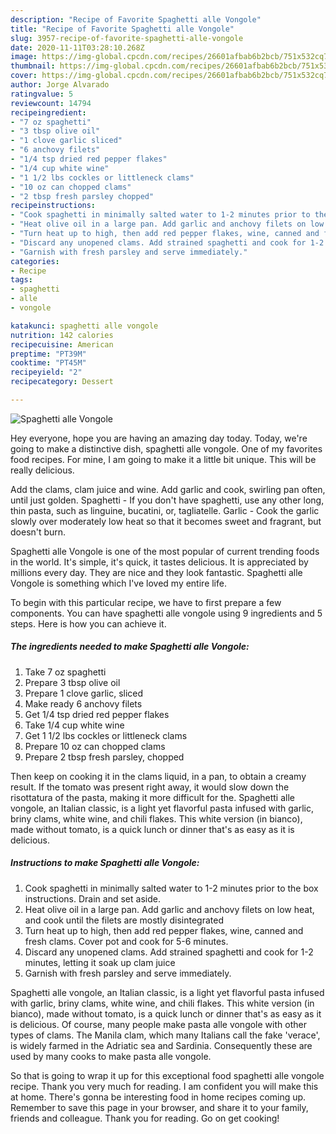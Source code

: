 ```yaml
---
description: "Recipe of Favorite Spaghetti alle Vongole"
title: "Recipe of Favorite Spaghetti alle Vongole"
slug: 3957-recipe-of-favorite-spaghetti-alle-vongole
date: 2020-11-11T03:28:10.268Z
image: https://img-global.cpcdn.com/recipes/26601afbab6b2bcb/751x532cq70/spaghetti-alle-vongole-recipe-main-photo.jpg
thumbnail: https://img-global.cpcdn.com/recipes/26601afbab6b2bcb/751x532cq70/spaghetti-alle-vongole-recipe-main-photo.jpg
cover: https://img-global.cpcdn.com/recipes/26601afbab6b2bcb/751x532cq70/spaghetti-alle-vongole-recipe-main-photo.jpg
author: Jorge Alvarado
ratingvalue: 5
reviewcount: 14794
recipeingredient:
- "7 oz spaghetti"
- "3 tbsp olive oil"
- "1 clove garlic sliced"
- "6 anchovy filets"
- "1/4 tsp dried red pepper flakes"
- "1/4 cup white wine"
- "1 1/2 lbs cockles or littleneck clams"
- "10 oz can chopped clams"
- "2 tbsp fresh parsley chopped"
recipeinstructions:
- "Cook spaghetti in minimally salted water to 1-2 minutes prior to the box instructions. Drain and set aside."
- "Heat olive oil in a large pan. Add garlic and anchovy filets on low heat, and cook until the filets are mostly disintegrated"
- "Turn heat up to high, then add red pepper flakes, wine, canned and fresh clams. Cover pot and cook for 5-6 minutes."
- "Discard any unopened clams. Add strained spaghetti and cook for 1-2 minutes, letting it soak up clam juice"
- "Garnish with fresh parsley and serve immediately."
categories:
- Recipe
tags:
- spaghetti
- alle
- vongole

katakunci: spaghetti alle vongole 
nutrition: 142 calories
recipecuisine: American
preptime: "PT39M"
cooktime: "PT45M"
recipeyield: "2"
recipecategory: Dessert

---
```



![Spaghetti alle Vongole](https://img-global.cpcdn.com/recipes/26601afbab6b2bcb/751x532cq70/spaghetti-alle-vongole-recipe-main-photo.jpg)

Hey everyone, hope you are having an amazing day today. Today, we're going to make a distinctive dish, spaghetti alle vongole. One of my favorites food recipes. For mine, I am going to make it a little bit unique. This will be really delicious.

Add the clams, clam juice and wine. Add garlic and cook, swirling pan often, until just golden. Spaghetti - If you don&#39;t have spaghetti, use any other long, thin pasta, such as linguine, bucatini, or, tagliatelle. Garlic - Cook the garlic slowly over moderately low heat so that it becomes sweet and fragrant, but doesn&#39;t burn.

Spaghetti alle Vongole is one of the most popular of current trending foods in the world. It's simple, it's quick, it tastes delicious. It is appreciated by millions every day. They are nice and they look fantastic. Spaghetti alle Vongole is something which I've loved my entire life.


To begin with this particular recipe, we have to first prepare a few components. You can have spaghetti alle vongole using 9 ingredients and 5 steps. Here is how you can achieve it.

<!--inarticleads1-->

##### The ingredients needed to make Spaghetti alle Vongole:

1. Take 7 oz spaghetti
1. Prepare 3 tbsp olive oil
1. Prepare 1 clove garlic, sliced
1. Make ready 6 anchovy filets
1. Get 1/4 tsp dried red pepper flakes
1. Take 1/4 cup white wine
1. Get 1 1/2 lbs cockles or littleneck clams
1. Prepare 10 oz can chopped clams
1. Prepare 2 tbsp fresh parsley, chopped


Then keep on cooking it in the clams liquid, in a pan, to obtain a creamy result. If the tomato was present right away, it would slow down the risottatura of the pasta, making it more difficult for the. Spaghetti alle vongole, an Italian classic, is a light yet flavorful pasta infused with garlic, briny clams, white wine, and chili flakes. This white version (in bianco), made without tomato, is a quick lunch or dinner that&#39;s as easy as it is delicious. 

<!--inarticleads2-->

##### Instructions to make Spaghetti alle Vongole:

1. Cook spaghetti in minimally salted water to 1-2 minutes prior to the box instructions. Drain and set aside.
1. Heat olive oil in a large pan. Add garlic and anchovy filets on low heat, and cook until the filets are mostly disintegrated
1. Turn heat up to high, then add red pepper flakes, wine, canned and fresh clams. Cover pot and cook for 5-6 minutes.
1. Discard any unopened clams. Add strained spaghetti and cook for 1-2 minutes, letting it soak up clam juice
1. Garnish with fresh parsley and serve immediately.


Spaghetti alle vongole, an Italian classic, is a light yet flavorful pasta infused with garlic, briny clams, white wine, and chili flakes. This white version (in bianco), made without tomato, is a quick lunch or dinner that&#39;s as easy as it is delicious. Of course, many people make pasta alle vongole with other types of clams. The Manila clam, which many Italians call the fake &#39;verace&#39;, is widely farmed in the Adriatic sea and Sardinia. Consequently these are used by many cooks to make pasta alle vongole. 

So that is going to wrap it up for this exceptional food spaghetti alle vongole recipe. Thank you very much for reading. I am confident you will make this at home. There's gonna be interesting food in home recipes coming up. Remember to save this page in your browser, and share it to your family, friends and colleague. Thank you for reading. Go on get cooking!
